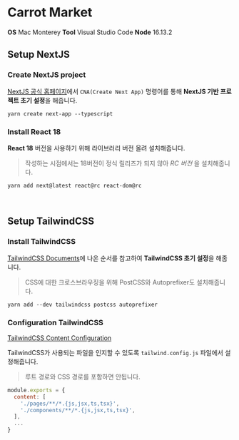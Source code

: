 # Carrot Market

**OS** Mac Monterey
**Tool** Visual Studio Code
**Node** 16.13.2

## Setup NextJS

### Create NextJS project
[NextJS 공식 홈페이지](https://nextjs.org/docs/getting-started)에서 `CNA(Create Next App)` 명령어를 통해 **NextJS 기반 프로젝트 초기 설정**을 해줍니다.

```
yarn create next-app --typescript
```

### Install React 18

**React 18** 버전을 사용하기 위해 라이브러리 버전 올려 설치해줍니다.

> 작성하는 시점에서는 18버전이 정식 릴리즈가 되지 않아 _RC 버전_ 을 설치해줍니다.

```
yarn add next@latest react@rc react-dom@rc
```

<br>

## Setup TailwindCSS

### Install TailwindCSS
[TailwindCSS Documents](https://tailwindcss.com/docs/installation)에 나온 순서를 참고하여 **TailwindCSS 초기 설정**을 해줍니다.

> CSS에 대한 크로스브라우징을 위해 PostCSS와 Autoprefixer도 설치해줍니다.

```
yarn add --dev tailwindcss postcss autoprefixer
```

### Configuration TailwindCSS
[TailwindCSS Content Configuration](https://tailwindcss.com/docs/content-configuration)

TailwindCSS가 사용되는 파일을 인지할 수 있도록 `tailwind.config.js` 파일에서 설정해줍니다.

> 루트 경로와 CSS 경로를 포함하면 안됩니다.

```javascript
module.exports = {
  content: [
    './pages/**/*.{js,jsx,ts,tsx}',
    './components/**/*.{js,jsx,ts,tsx}',
  ],
  ...
}
```

